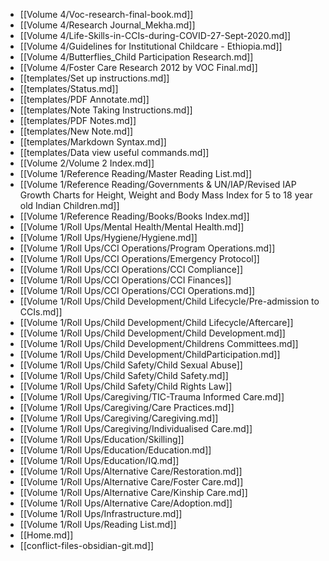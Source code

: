 - [[Volume 4/Voc-research-final-book.md]]
- [[Volume 4/Research Journal_Mekha.md]]
- [[Volume 4/Life-Skills-in-CCIs-during-COVID-27-Sept-2020.md]]
- [[Volume 4/Guidelines for Institutional Childcare - Ethiopia.md]]
- [[Volume 4/Butterflies_Child Participation Research.md]]
- [[Volume 4/Foster Care Research 2012 by VOC Final.md]]
- [[templates/Set up instructions.md]]
- [[templates/Status.md]]
- [[templates/PDF Annotate.md]]
- [[templates/Note Taking Instructions.md]]
- [[templates/PDF Notes.md]]
- [[templates/New Note.md]]
- [[templates/Markdown Syntax.md]]
- [[templates/Data view useful commands.md]]
- [[Volume 2/Volume 2 Index.md]]
- [[Volume 1/Reference Reading/Master Reading List.md]]
- [[Volume 1/Reference Reading/Governments & UN/IAP/Revised IAP Growth Charts for Height, Weight and Body Mass Index for 5 to 18 year old Indian Children.md]]
- [[Volume 1/Reference Reading/Books/Books Index.md]]
- [[Volume 1/Roll Ups/Mental Health/Mental Health.md]]
- [[Volume 1/Roll Ups/Hygiene/Hygiene.md]]
- [[Volume 1/Roll Ups/CCI Operations/Program Operations.md]]
- [[Volume 1/Roll Ups/CCI Operations/Emergency Protocol]]
- [[Volume 1/Roll Ups/CCI Operations/CCI Compliance]]
- [[Volume 1/Roll Ups/CCI Operations/CCI Finances]]
- [[Volume 1/Roll Ups/CCI Operations/CCI Operations.md]]
- [[Volume 1/Roll Ups/Child Development/Child Lifecycle/Pre-admission to CCIs.md]]
- [[Volume 1/Roll Ups/Child Development/Child Lifecycle/Aftercare]]
- [[Volume 1/Roll Ups/Child Development/Child Development.md]]
- [[Volume 1/Roll Ups/Child Development/Childrens Committees.md]]
- [[Volume 1/Roll Ups/Child Development/ChildParticipation.md]]
- [[Volume 1/Roll Ups/Child Safety/Child Sexual Abuse]]
- [[Volume 1/Roll Ups/Child Safety/Child Safety.md]]
- [[Volume 1/Roll Ups/Child Safety/Child Rights Law]]
- [[Volume 1/Roll Ups/Caregiving/TIC-Trauma Informed Care.md]]
- [[Volume 1/Roll Ups/Caregiving/Care Practices.md]]
- [[Volume 1/Roll Ups/Caregiving/Caregiving.md]]
- [[Volume 1/Roll Ups/Caregiving/Individualised Care.md]]
- [[Volume 1/Roll Ups/Education/Skilling]]
- [[Volume 1/Roll Ups/Education/Education.md]]
- [[Volume 1/Roll Ups/Education/IQ.md]]
- [[Volume 1/Roll Ups/Alternative Care/Restoration.md]]
- [[Volume 1/Roll Ups/Alternative Care/Foster Care.md]]
- [[Volume 1/Roll Ups/Alternative Care/Kinship Care.md]]
- [[Volume 1/Roll Ups/Alternative Care/Adoption.md]]
- [[Volume 1/Roll Ups/Infrastructure.md]]
- [[Volume 1/Roll Ups/Reading List.md]]
- [[Home.md]]
- [[conflict-files-obsidian-git.md]]